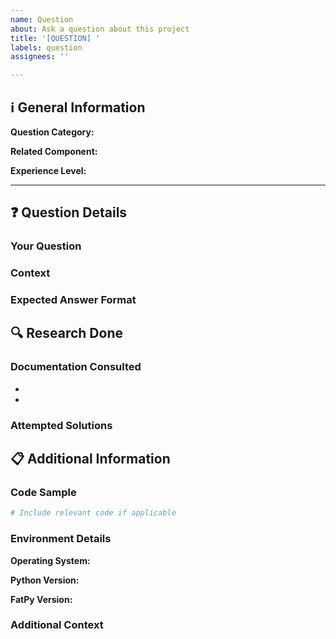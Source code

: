 ```yaml
---
name: Question
about: Ask a question about this project
title: '[QUESTION] '
labels: question
assignees: ''

---
```


<!-- All comments do not appear in the rendered issue and does not need to be removed -->

## ℹ️ General Information

**Question Category:** <!-- Usage / Development / Theory / Installation -->

**Related Component:**

**Experience Level:** <!-- Beginner / Intermediate / Advanced -->

---

## ❓ Question Details

### Your Question

<!-- A clear and concise question about the project -->

### Context

<!-- Provide context about what you're trying to achieve -->

### Expected Answer Format

<!-- What type of answer would be most helpful? (explanation, code example, reference, etc.) -->

## 🔍 Research Done

### Documentation Consulted

<!-- List any documentation or sources you consulted before asking -->

-
-

### Attempted Solutions

<!-- What have you already tried? -->

## 📋 Additional Information

### Code Sample

```python
# Include relevant code if applicable
```

### Environment Details

<!-- If relevant to your question -->

**Operating System:**

**Python Version:**

**FatPy Version:**

### Additional Context

<!-- Add any other context or screenshots related to your question -->
